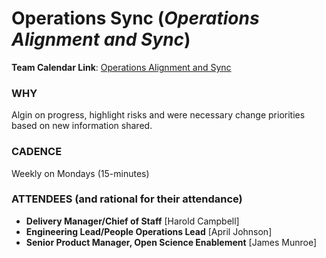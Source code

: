 # Operations Sync (_Operations Alignment and Sync_)

**Team Calendar Link**: [Operations Alignment and Sync](https://calendar.google.com/calendar/event?action=TEMPLATE&tmeid=MDZiYzY5a3VlZWNqdTd1ZWFpb2NocmR0dGxfMjAyNTAyMTdUMTgwMDAwWiBoY2FtcGJlbGxAMmkyYy5vcmc&tmsrc=hcampbell%402i2c.org&scp=ALL)

### WHY

Algin on progress, highlight risks and were necessary change priorities based on new information shared.

### CADENCE

Weekly on Mondays (15-minutes)

### ATTENDEES (and rational for their attendance)

-   **Delivery Manager/Chief of Staff** [Harold Campbell]
-   **Engineering Lead/People Operations Lead** [April Johnson]
-   **Senior Product Manager, Open Science Enablement** [James Munroe]
